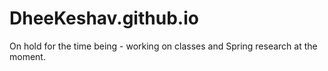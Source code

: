 # DheeKeshav.github.io

On hold for the time being - working on classes and Spring research at the moment.
